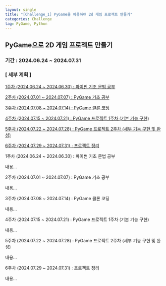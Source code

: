 ```yaml
---
layout: single
title: "[Challenge_1] PyGame을 이용하여 2d 게임 프로젝트 만들기"
categories: Challenge
tag: PyGame, Python
---
```



## PyGame으로 2D 게임 프로젝트 만들기   
### 기간 : 2024.06.24 ~ 2024.07.31  
  
### [ 세부 계획 ]  
<p><a href="#first">1주차 (2024.06.24 ~ 2024.06.30) : 파이썬 기초 문법 공부</a></p>  
<p><a href="#second">2주차 (2024.07.01 ~ 2024.07.07) : PyGame 기초 공부</a></p>    
<p><a href="#third">3주차 (2024.07.08 ~ 2024.07.14) : PyGame 클론 코딩</a></p>    
<p><a href="#fourth">4주차 (2024.07.15 ~ 2024.07.21) : PyGame 프로젝트 1주차 (기본 기능 구현)</a></p>    
<p><a href="#fifth">5주차 (2024.07.22 ~ 2024.07.28) : PyGame 프로젝트 2주차 (세부 기능 구현 및 완성)</a></p>    
<p><a href="#sixth">6주차 (2024.07.29 ~ 2024.07.31) : 프로젝트 정리</a></p>    

<p id="first"> 1주차 (2024.06.24 ~ 2024.06.30) : 파이썬 기초 문법 공부</p>
<p>내용...</p>
   
<p id="second">2주차 (2024.07.01 ~ 2024.07.07) : PyGame 기초 공부</p>
<p>내용...</p>

<p id="third">3주차 (2024.07.08 ~ 2024.07.14) : PyGame 클론 코딩</p>
<p>내용...</p>
  
<p id="fourth">4주차 (2024.07.15 ~ 2024.07.21) : PyGame 프로젝트 1주차 (기본 기능 구현)</p>
<p>내용...</p>

<p id="fifth">5주차 (2024.07.22 ~ 2024.07.28) : PyGame 프로젝트 2주차 (세부 기능 구현 및 완성)</p>
<p>내용...</p>
  
<p id="sixth">6주차 (2024.07.29 ~ 2024.07.31) : 프로젝트 정리</p>
<p>내용...</p>